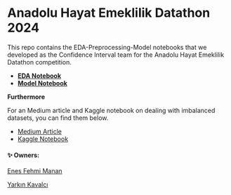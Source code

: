 # Anadolu Hayat Emeklilik Datathon 2024

This repo contains the EDA-Preprocessing-Model notebooks that we developed as the Confidence Interval team for the Anadolu Hayat Emeklilik Datathon competition.

+ **[EDA Notebook](https://github.com/enesmanan/anadolu-hayat-emeklilik-datathon/blob/main/anadolu-hayat-eda.ipynb)**
+ **[Model Notebook](https://github.com/enesmanan/anadolu-hayat-emeklilik-datathon/blob/main/anadolu-hayat-model.ipynb)**


**Furthermore**

For an Medium article and Kaggle notebook on dealing with imbalanced datasets, you can find them below.

+ [Medium Article](https://medium.com/@enesmanan768/dengesiz-veri-setlerinde-modelleme-a2830e05e0ff)
+ [Kaggle Notebook](https://www.kaggle.com/code/smailyarknkavalc/classification-in-imbalanced-data)

#### ✨ Owners:

[Enes Fehmi Manan](https://github.com/enesmanan)

[Yarkın Kavalcı](https://github.com/Yarkin02)
